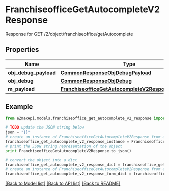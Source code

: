 # FranchiseofficeGetAutocompleteV2Response

Response for GET /2/object/franchiseoffice/getAutocomplete

## Properties
Name | Type | Description | Notes
------------ | ------------- | ------------- | -------------
**obj_debug_payload** | [**CommonResponseObjDebugPayload**](CommonResponseObjDebugPayload.md) |  | 
**obj_debug** | [**CommonResponseObjDebug**](CommonResponseObjDebug.md) |  | [optional] 
**m_payload** | [**FranchiseofficeGetAutocompleteV2ResponseMPayload**](FranchiseofficeGetAutocompleteV2ResponseMPayload.md) |  | 

## Example

```python
from eZmaxApi.models.franchiseoffice_get_autocomplete_v2_response import FranchiseofficeGetAutocompleteV2Response

# TODO update the JSON string below
json = "{}"
# create an instance of FranchiseofficeGetAutocompleteV2Response from a JSON string
franchiseoffice_get_autocomplete_v2_response_instance = FranchiseofficeGetAutocompleteV2Response.from_json(json)
# print the JSON string representation of the object
print FranchiseofficeGetAutocompleteV2Response.to_json()

# convert the object into a dict
franchiseoffice_get_autocomplete_v2_response_dict = franchiseoffice_get_autocomplete_v2_response_instance.to_dict()
# create an instance of FranchiseofficeGetAutocompleteV2Response from a dict
franchiseoffice_get_autocomplete_v2_response_form_dict = franchiseoffice_get_autocomplete_v2_response.from_dict(franchiseoffice_get_autocomplete_v2_response_dict)
```
[[Back to Model list]](../README.md#documentation-for-models) [[Back to API list]](../README.md#documentation-for-api-endpoints) [[Back to README]](../README.md)


